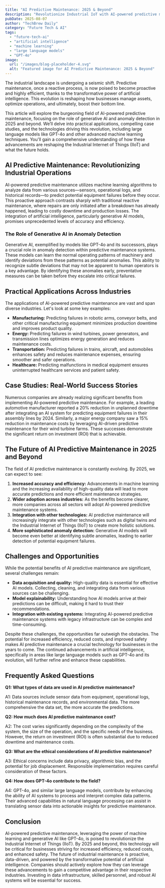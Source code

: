 ```yaml
---
title: "AI Predictive Maintenance: 2025 & Beyond"
description: "Revolutionize Industrial IoT with AI-powered predictive maintenance.  Learn how generative AI anomaly detection improves efficiency & reduces downtime.  Explore case studies & practical applications. Read now!"
pubDate: 2025-08-07
author: "TechBrew Daily"
category: "Future Tech & AI"
tags:
  - "future-tech-ai"
  - "artificial intelligence"
  - "machine learning"
  - "large language models"
  - "GPT-4o"
image:
  url: "/images/blog-placeholder-4.svg"
  alt: "Featured image for AI Predictive Maintenance: 2025 & Beyond"
---
```


The industrial landscape is undergoing a seismic shift.  Predictive maintenance, once a reactive process, is now poised to become proactive and highly efficient, thanks to the transformative power of artificial intelligence. This evolution is reshaping how businesses manage assets, optimize operations, and ultimately, boost their bottom line.

This article will explore the burgeoning field of AI-powered predictive maintenance, focusing on the role of generative AI and anomaly detection in 2025 and beyond. We’ll delve into practical applications, compelling case studies, and the technologies driving this revolution, including large language models like GPT-4o and other advanced machine learning techniques.  You'll gain a comprehensive understanding of how these advancements are reshaping the Industrial Internet of Things (IIoT) and what the future holds.


## AI Predictive Maintenance: Revolutionizing Industrial Operations

AI-powered predictive maintenance utilizes machine learning algorithms to analyze data from various sources—sensors, operational logs, and historical records—to predict potential equipment failures before they occur.  This proactive approach contrasts sharply with traditional reactive maintenance, where repairs are only initiated after a breakdown has already happened, leading to costly downtime and production losses. The integration of artificial intelligence, particularly generative AI models, promises unprecedented levels of accuracy and efficiency.

### The Role of Generative AI in Anomaly Detection

Generative AI, exemplified by models like GPT-4o and its successors, plays a crucial role in anomaly detection within predictive maintenance systems.  These models can learn the normal operating patterns of machinery and identify deviations from these patterns as potential anomalies. This ability to recognize subtle deviations that may not be apparent to human operators is a key advantage.  By identifying these anomalies early, preventative measures can be taken before they escalate into critical failures.

##  Practical Applications Across Industries

The applications of AI-powered predictive maintenance are vast and span diverse industries.  Let's look at some key examples:

* **Manufacturing:**  Predicting failures in robotic arms, conveyor belts, and other critical manufacturing equipment minimizes production downtime and improves product quality.
* **Energy:**  Predicting failures in wind turbines, power generators, and transmission lines optimizes energy generation and reduces maintenance costs.
* **Transportation:**  Predicting failures in trains, aircraft, and automobiles enhances safety and reduces maintenance expenses, ensuring smoother and safer operations.
* **Healthcare:**  Predicting malfunctions in medical equipment ensures uninterrupted healthcare services and patient safety.


## Case Studies: Real-World Success Stories

Numerous companies are already realizing significant benefits from implementing AI-powered predictive maintenance.  For example, a leading automotive manufacturer reported a 20% reduction in unplanned downtime after integrating an AI system for predicting equipment failures in their assembly lines by 2024.  Similarly, a major energy company saw a 15% reduction in maintenance costs by leveraging AI-driven predictive maintenance for their wind turbine farms. These successes demonstrate the significant return on investment (ROI) that is achievable.

##  The Future of AI Predictive Maintenance in 2025 and Beyond

The field of AI predictive maintenance is constantly evolving. By 2025, we can expect to see:

1. **Increased accuracy and efficiency:** Advancements in machine learning and the increasing availability of high-quality data will lead to more accurate predictions and more efficient maintenance strategies.
2. **Wider adoption across industries:** As the benefits become clearer, more companies across all sectors will adopt AI-powered predictive maintenance systems.
3. **Integration with other technologies:** AI predictive maintenance will increasingly integrate with other technologies such as digital twins and the Industrial Internet of Things (IIoT) to create more holistic solutions.
4. **More sophisticated anomaly detection:**  Generative AI models will become even better at identifying subtle anomalies, leading to earlier detection of potential equipment failures.


##  Challenges and Opportunities

While the potential benefits of AI predictive maintenance are significant, several challenges remain:

* **Data acquisition and quality:**  High-quality data is essential for effective AI models.  Collecting, cleaning, and integrating data from various sources can be challenging.
* **Model explainability:** Understanding how AI models arrive at their predictions can be difficult, making it hard to trust their recommendations.
* **Integration with existing systems:**  Integrating AI-powered predictive maintenance systems with legacy infrastructure can be complex and time-consuming.


Despite these challenges, the opportunities far outweigh the obstacles. The potential for increased efficiency, reduced costs, and improved safety makes AI predictive maintenance a crucial technology for businesses in the years to come.  The continued advancements in artificial intelligence, specifically in areas like large language models such as GPT-4o and its evolution, will further refine and enhance these capabilities.


## Frequently Asked Questions

**Q1: What types of data are used in AI predictive maintenance?**

A1:  Data sources include sensor data from equipment, operational logs, historical maintenance records, and environmental data.  The more comprehensive the data set, the more accurate the predictions.

**Q2: How much does AI predictive maintenance cost?**

A2: The cost varies significantly depending on the complexity of the system, the size of the operation, and the specific needs of the business. However, the return on investment (ROI) is often substantial due to reduced downtime and maintenance costs.

**Q3: What are the ethical considerations of AI predictive maintenance?**

A3:  Ethical concerns include data privacy, algorithmic bias, and the potential for job displacement.  Responsible implementation requires careful consideration of these factors.

**Q4:  How does GPT-4o contribute to the field?**

A4: GPT-4o, and similar large language models, contribute by enhancing the ability of AI systems to process and interpret complex data patterns.  Their advanced capabilities in natural language processing can assist in translating sensor data into actionable insights for predictive maintenance.


## Conclusion

AI-powered predictive maintenance, leveraging the power of machine learning and generative AI like GPT-4o, is poised to revolutionize the Industrial Internet of Things (IIoT).  By 2025 and beyond, this technology will be critical for businesses striving for increased efficiency, reduced costs, and enhanced safety. The future of industrial maintenance is proactive, data-driven, and powered by the transformative potential of artificial intelligence.  Companies should actively explore how they can leverage these advancements to gain a competitive advantage in their respective industries.  Investing in data infrastructure, skilled personnel, and robust AI systems will be essential for success.